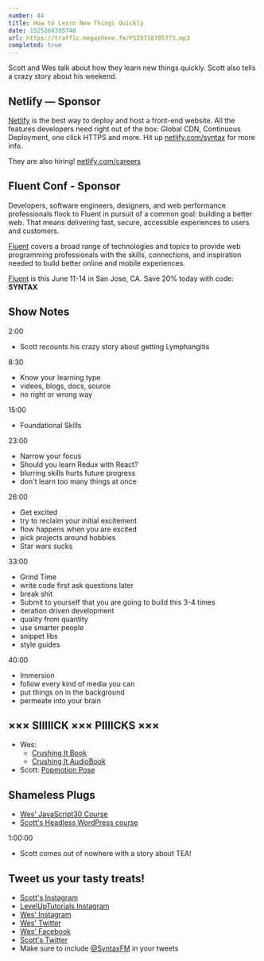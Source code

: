 ```yaml
---
number: 44
title: How to Learn New Things Quickly
date: 1525266395740
url: https://traffic.megaphone.fm/FSI5716705773.mp3
completed: true
---
```


Scott and Wes talk about how they learn new things quickly. Scott also tells a crazy story about his weekend.

## Netlify — Sponsor

[Netlify](https://netlify.com/syntax) is the best way to deploy and host a front-end website. All the features developers need right out of the box: Global CDN, Continuous Deployment, one click HTTPS and more. Hit up [netlify.com/syntax](https://netlify.com/syntax) for more info.

They are also hiring! [netlify.com/careers](https://netlify.com/careers)

## Fluent Conf - Sponsor

Developers, software engineers, designers, and web performance professionals flock to Fluent in pursuit of a common goal: building a better web. That means delivering fast, secure, accessible experiences to users and customers.

[Fluent](https://conferences.oreilly.com/fluent/fl-ca) covers a broad range of technologies and topics to provide web programming professionals with the skills, connections, and inspiration needed to build better online and mobile experiences.

[Fluent](https://conferences.oreilly.com/fluent/fl-ca) is this June 11-14 in San Jose, CA. Save 20% today with code: **SYNTAX**


## Show Notes

2:00

* Scott recounts his crazy story about getting Lymphangitis

8:30

* Know your learning type
* videos, blogs, docs, source
* no right or wrong way

15:00

* Foundational Skills

23:00

* Narrow your focus
* Should you learn Redux with React?
* blurring skills hurts future progress
* don't learn too many things at once

26:00

* Get excited
* try to reclaim your initial excitement
* flow happens when you are excited
* pick projects around hobbies
* Star wars sucks

33:00

* Grind Time
* write code first ask questions later
* break shit
* Submit to yourself that you are going to build this 3-4 times
* iteration driven development
* quality from quantity
* use smarter people
* snippet libs
* style guides

40:00

* Immersion
* follow every kind of media you can
* put things on in the background
* permeate into your brain

## ××× SIIIIICK ××× PIIIICKS ×××

* Wes:
  * [Crushing It Book](https://amzn.to/2FC4PIv)
  * [Crushing It AudioBook](https://amzn.to/2JL8ZQQ)
* Scott: [Popmotion Pose](https://popmotion.io/pose/)


## Shameless Plugs

* [Wes' JavaScript30 Course](https://javascript30.com/)
* [Scott's Headless WordPress course](https://LevelUpTutorials.com/store)


1:00:00

* Scott comes out of nowhere with a story about TEA!

## Tweet us your tasty treats!

* [Scott's Instagram](https://www.instagram.com/stolinski/)
* [LevelUpTutorials Instagram](https://www.instagram.com/LevelUpTutorials/)
* [Wes' Instagram](https://www.instagram.com/wesbos/)
* [Wes' Twitter](https://twitter.com/wesbos)
* [Wes' Facebook](https://www.facebook.com/wesbos.developer)
* [Scott's Twitter](https://twitter.com/stolinski)
* Make sure to include [@SyntaxFM](https://twitter.com/SyntaxFM) in your tweets
